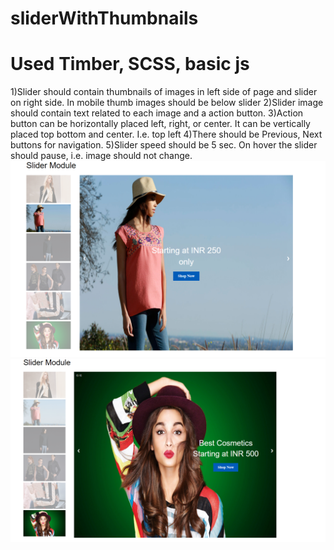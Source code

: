 # sliderWithThumbnails
# Used Timber, SCSS, basic js
1)Slider should contain thumbnails of images in left side of page and slider on right side. In mobile thumb images should be below slider
2)Slider image should contain text related to each image and a action button.
3)Action button can be horizontally placed left, right, or center. It can be vertically placed top bottom and center. I.e. top left
4)There should be Previous, Next buttons for navigation. 
5)Slider speed should be 5 sec. On hover the slider should pause, i.e. image should not change. 
![Alt Text](https://github.com/poojathakor/sliderWithThumbnails/blob/master/repoimg/1.png)
![Alt Text](https://github.com/poojathakor/sliderWithThumbnails/blob/master/repoimg/2.PNG)

